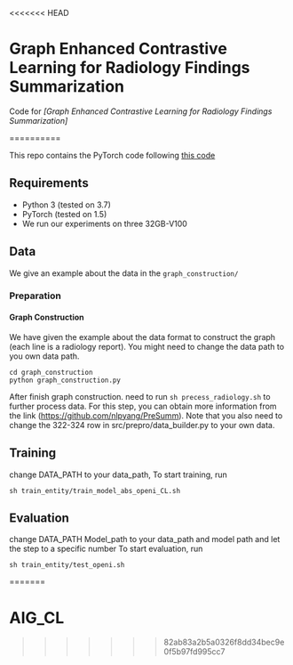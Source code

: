 <<<<<<< HEAD

# Graph Enhanced Contrastive Learning for Radiology Findings Summarization 
Code for *[Graph Enhanced Contrastive Learning for Radiology Findings Summarization]*

==========

This repo contains the PyTorch code following [this code](https://github.com/nlpyang/PreSumm)

## Requirements

- Python 3 (tested on 3.7)
- PyTorch (tested on 1.5)
- We run our experiments on three 32GB-V100
## Data

We give an example about the data in the `graph_construction/`

### Preparation


#### Graph Construction
We have given the example about the data format to construct the graph (each line is a radiology report).
You might need to change the data path to you own data path.
```
cd graph_construction
python graph_construction.py
``` 

After finish graph construction. need to run `sh precess_radiology.sh` to further process data. For this step, you can obtain more information from the link (https://github.com/nlpyang/PreSumm). Note that you also need to change the 322-324 row in src/prepro/data_builder.py to your own data.


## Training
change DATA_PATH to your data_path,
To start training, run

```
sh train_entity/train_model_abs_openi_CL.sh
```

## Evaluation
change DATA_PATH Model_path to your data_path and model path and let the step to a specific number
To start evaluation, run
```
sh train_entity/test_openi.sh
```
=======
# AIG_CL
>>>>>>> 82ab83a2b5a0326f8dd34bec9e0f5b97fd995cc7
